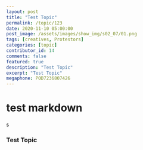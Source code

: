 ```yaml
---
layout: post
title: "Test Topic"
permalink: /topic/123
date: 2020-11-10 05:00:00
post_image: /assets/images/show_img/s02_07/01.png
tags: [creatives, Protestors]
categories: [topic]
contributor_id: 14
comments: false
featured: true
description: "Test Topic"
excerpt: "Test Topic"
megaphone: POD7236807426
---
```


# test markdown
s

<h3>Test Topic</h3>